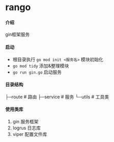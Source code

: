 # rango

#### 介绍
gin框架服务

#### 启动
- 根目录执行 `go mod init <服务名>` 模块初始化
- `go mod tidy` 添加&整理模块
- `go run gin.go` 启动服务

#### 目录结构
├─route     # 路由
├─service   # 服务
└─utils     # 工具类

#### 使用类库
1. gin          服务框架
2. logrus       日志库
3. viper        配置文件库
